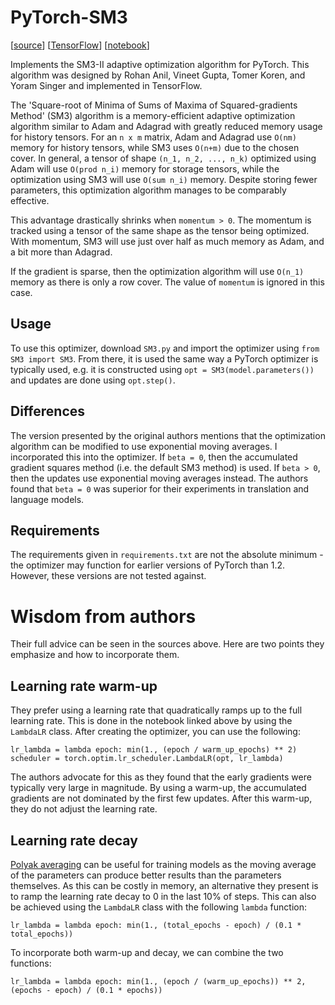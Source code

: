 # PyTorch-SM3
 [[source](https://arxiv.org/abs/1901.11150)]
 [[TensorFlow](https://github.com/google-research/google-research/tree/master/sm3)]
 [[notebook](./SM3_example.ipynb)]

 Implements the SM3-II adaptive optimization algorithm for PyTorch.
 This algorithm was designed by Rohan Anil, Vineet Gupta, Tomer Koren, and
 Yoram Singer and implemented in TensorFlow.

 The 'Square-root of Minima of Sums of Maxima of Squared-gradients Method'
 (SM3) algorithm is a memory-efficient adaptive optimization algorithm similar
 to Adam and Adagrad with greatly reduced memory usage for history tensors.
 For an `n x m` matrix, Adam and Adagrad use `O(nm)` memory for history
 tensors, while SM3 uses `O(n+m)` due to the chosen cover. In general, a tensor
 of shape `(n_1, n_2, ..., n_k)` optimized using Adam will use `O(prod n_i)`
 memory for storage tensors, while the optimization using SM3 will use
 `O(sum n_i)` memory. Despite storing fewer parameters, this optimization
 algorithm manages to be comparably effective.

 This advantage drastically shrinks when `momentum > 0`. The momentum is
 tracked using a tensor of the same shape as the tensor being optimized. With
 momentum, SM3 will use just over half as much memory as Adam, and a bit more
 than Adagrad.

 If the gradient is sparse, then the optimization algorithm will use `O(n_1)`
 memory as there is only a row cover. The value of `momentum` is ignored in
 this case.

## Usage
 To use this optimizer, download `SM3.py` and import the optimizer using
 `from SM3 import SM3`. From there, it is used the same way a PyTorch
 optimizer is typically used, e.g. it is constructed using
 `opt = SM3(model.parameters())` and updates are done using `opt.step()`.

## Differences
 The version presented by the original authors mentions that the optimization
 algorithm can be modified to use exponential moving averages. I incorporated
 this into the optimizer. If `beta = 0`, then the accumulated gradient squares
 method (i.e. the default SM3 method) is used. If `beta > 0`, then the updates
 use exponential moving averages instead. The authors found that `beta = 0` 
 was superior for their experiments in translation and language models.

## Requirements
 The requirements given in `requirements.txt` are not the absolute minimum -
 the optimizer may function for earlier versions of PyTorch than 1.2. However,
 these versions are not tested against.

# Wisdom from authors
 Their full advice can be seen in the sources above. Here are two points they
 emphasize and how to incorporate them.
## Learning rate warm-up
 They prefer using a learning rate that quadratically ramps up to the
 full learning rate. This is done in the notebook linked above by using the
 `LambdaLR` class. After creating the optimizer, you can use the following:
 ```
 lr_lambda = lambda epoch: min(1., (epoch / warm_up_epochs) ** 2)
 scheduler = torch.optim.lr_scheduler.LambdaLR(opt, lr_lambda)
 ```
 The authors advocate for this as they found that the early gradients were
 typically very large in magnitude. By using a warm-up, the accumulated
 gradients are not dominated by the first few updates. After this warm-up,
 they do not adjust the learning rate.

## Learning rate decay
 [Polyak averaging](https://www.tensorflow.org/api_docs/python/tf/train/ExponentialMovingAverage)
 can be useful for training models as the moving average of the parameters
 can produce better results than the parameters themselves. As this can be
 costly in memory, an alternative they present is to ramp the learning rate
 decay to 0 in the last 10% of steps. This can also be achieved using the
 `LambdaLR` class with the following `lambda` function:
 ```
 lr_lambda = lambda epoch: min(1., (total_epochs - epoch) / (0.1 * total_epochs))
 ```
 To incorporate both warm-up and decay, we can combine the two functions:
 ```
 lr_lambda = lambda epoch: min(1., (epoch / (warm_up_epochs)) ** 2, (epochs - epoch) / (0.1 * epochs))
 ```
